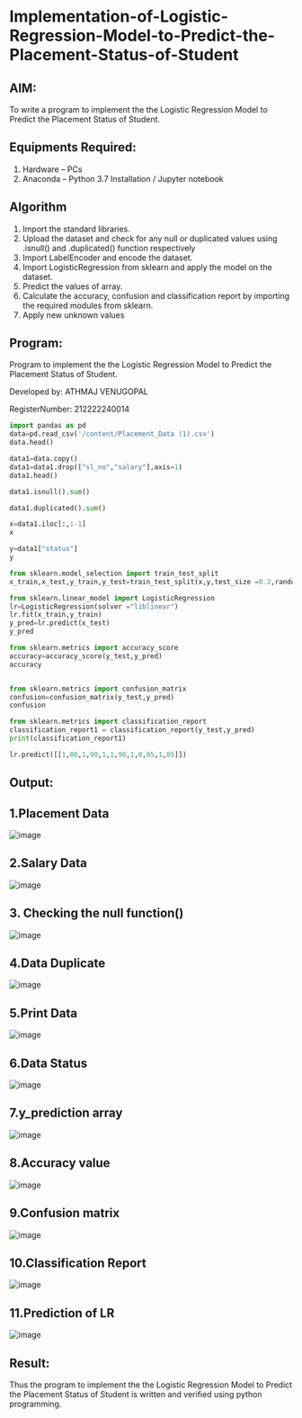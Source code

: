 # Implementation-of-Logistic-Regression-Model-to-Predict-the-Placement-Status-of-Student

## AIM:
To write a program to implement the the Logistic Regression Model to Predict the Placement Status of Student.

## Equipments Required:
1. Hardware – PCs
2. Anaconda – Python 3.7 Installation / Jupyter notebook

## Algorithm
1. Import the standard libraries.
2. Upload the dataset and check for any null or duplicated values using .isnull() and .duplicated() function respectively
3. Import LabelEncoder and encode the dataset.
4. Import LogisticRegression from sklearn and apply the model on the dataset.
5. Predict the values of array. 
6. Calculate the accuracy, confusion and classification report by importing the required modules from sklearn.
7. Apply new unknown values

## Program:


Program to implement the the Logistic Regression Model to Predict the Placement Status of Student.

Developed by: ATHMAJ VENUGOPAL

RegisterNumber:  212222240014
```python 
import pandas as pd
data=pd.read_csv('/content/Placement_Data (1).csv')
data.head()

data1=data.copy()
data1=data1.drop(["sl_no","salary"],axis=1)
data1.head()

data1.isnull().sum()

data1.duplicated().sum()

x=data1.iloc[:,:-1]
x

y=data1["status"]
y

from sklearn.model_selection import train_test_split
x_train,x_test,y_train,y_test=train_test_split(x,y,test_size =0.2,random_state=0)

from sklearn.linear_model import LogisticRegression
lr=LogisticRegression(solver ="liblinear")
lr.fit(x_train,y_train)
y_pred=lr.predict(x_test)
y_pred

from sklearn.metrics import accuracy_score
accuracy=accuracy_score(y_test,y_pred)
accuracy


from sklearn.metrics import confusion_matrix
confusion=confusion_matrix(y_test,y_pred)
confusion

from sklearn.metrics import classification_report
classification_report1 = classification_report(y_test,y_pred)
print(classification_report1)

lr.predict([[1,80,1,90,1,1,90,1,0,85,1,85]])
```

## Output:

## 1.Placement Data
![image](https://github.com/ATHMAJ03/Implementation-of-Logistic-Regression-Model-to-Predict-the-Placement-Status-of-Student/assets/118753139/98104a9c-dc6d-49d1-a9a1-99069af6367f)

## 2.Salary Data
![image](https://github.com/ATHMAJ03/Implementation-of-Logistic-Regression-Model-to-Predict-the-Placement-Status-of-Student/assets/118753139/e73ae91f-94af-4dc6-836f-dd7661c0fb4b)

## 3. Checking the null function()
![image](https://github.com/ATHMAJ03/Implementation-of-Logistic-Regression-Model-to-Predict-the-Placement-Status-of-Student/assets/118753139/b94f186b-736f-4f28-8ec3-12eb847a2feb)

## 4.Data Duplicate
![image](https://github.com/ATHMAJ03/Implementation-of-Logistic-Regression-Model-to-Predict-the-Placement-Status-of-Student/assets/118753139/55cc1c42-99fa-4453-b092-c0d6634ec596)

## 5.Print Data
![image](https://github.com/ATHMAJ03/Implementation-of-Logistic-Regression-Model-to-Predict-the-Placement-Status-of-Student/assets/118753139/94ed526c-fd9f-434f-b66e-de39971382e5)

## 6.Data Status
![image](https://github.com/ATHMAJ03/Implementation-of-Logistic-Regression-Model-to-Predict-the-Placement-Status-of-Student/assets/118753139/bdf7f80e-6dd3-4539-9e66-b5596821af24)

## 7.y_prediction array
![image](https://github.com/ATHMAJ03/Implementation-of-Logistic-Regression-Model-to-Predict-the-Placement-Status-of-Student/assets/118753139/a1cb327e-1f42-4da1-83d9-b14ddf7d0e23)

## 8.Accuracy value

![image](https://github.com/ATHMAJ03/Implementation-of-Logistic-Regression-Model-to-Predict-the-Placement-Status-of-Student/assets/118753139/b10dee90-eaa6-44b8-a6f9-23c3e909545c)

## 9.Confusion matrix
![image](https://github.com/ATHMAJ03/Implementation-of-Logistic-Regression-Model-to-Predict-the-Placement-Status-of-Student/assets/118753139/d9bdc644-a49a-407f-942a-715773f0ca65)

## 10.Classification Report
![image](https://github.com/ATHMAJ03/Implementation-of-Logistic-Regression-Model-to-Predict-the-Placement-Status-of-Student/assets/118753139/e659e723-be3b-4ceb-9856-c421c0170031)

## 11.Prediction of LR
![image](https://github.com/ATHMAJ03/Implementation-of-Logistic-Regression-Model-to-Predict-the-Placement-Status-of-Student/assets/118753139/9f33b586-a40c-40c6-8829-8006afd6a07d)


## Result:
Thus the program to implement the the Logistic Regression Model to Predict the Placement Status of Student is written and verified using python programming.
